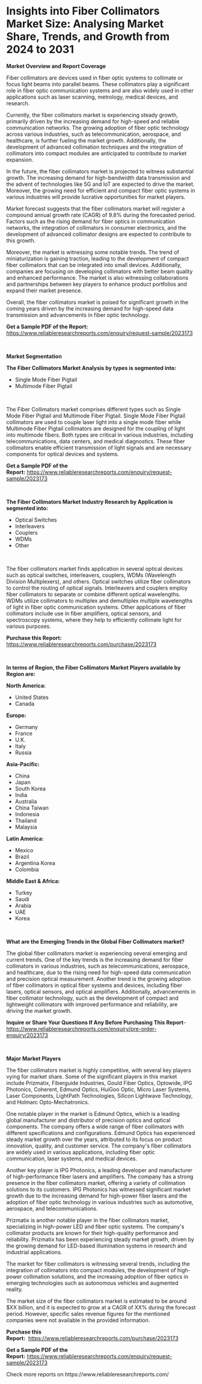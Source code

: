 <p><h1>Insights into Fiber Collimators Market Size: Analysing Market Share, Trends, and Growth from 2024 to 2031</h1></p><p><strong>Market Overview and Report Coverage</strong></p>
<p><p>Fiber collimators are devices used in fiber optic systems to collimate or focus light beams into parallel beams. These collimators play a significant role in fiber optic communication systems and are also widely used in other applications such as laser scanning, metrology, medical devices, and research.</p><p>Currently, the fiber collimators market is experiencing steady growth, primarily driven by the increasing demand for high-speed and reliable communication networks. The growing adoption of fiber optic technology across various industries, such as telecommunication, aerospace, and healthcare, is further fueling the market growth. Additionally, the development of advanced collimation techniques and the integration of collimators into compact modules are anticipated to contribute to market expansion.</p><p>In the future, the fiber collimators market is projected to witness substantial growth. The increasing demand for high-bandwidth data transmission and the advent of technologies like 5G and IoT are expected to drive the market. Moreover, the growing need for efficient and compact fiber optic systems in various industries will provide lucrative opportunities for market players.</p><p>Market forecast suggests that the fiber collimators market will register a compound annual growth rate (CAGR) of 9.8% during the forecasted period. Factors such as the rising demand for fiber optics in communication networks, the integration of collimators in consumer electronics, and the development of advanced collimator designs are expected to contribute to this growth.</p><p>Moreover, the market is witnessing some notable trends. The trend of miniaturization is gaining traction, leading to the development of compact fiber collimators that can be integrated into small devices. Additionally, companies are focusing on developing collimators with better beam quality and enhanced performance. The market is also witnessing collaborations and partnerships between key players to enhance product portfolios and expand their market presence.</p><p>Overall, the fiber collimators market is poised for significant growth in the coming years driven by the increasing demand for high-speed data transmission and advancements in fiber optic technology.</p></p>
<p><strong>Get a Sample PDF of the Report:</strong> <a href="https://www.reliableresearchreports.com/enquiry/request-sample/2023173">https://www.reliableresearchreports.com/enquiry/request-sample/2023173</a></p>
<p>&nbsp;</p>
<p><strong>Market Segmentation</strong></p>
<p><strong>The Fiber Collimators Market Analysis by types is segmented into:</strong></p>
<p><ul><li>Single Mode Fiber Pigtail</li><li>Multimode Fiber Pigtail</li></ul></p>
<p>&nbsp;</p>
<p><p>The Fiber Collimators market comprises different types such as Single Mode Fiber Pigtail and Multimode Fiber Pigtail. Single Mode Fiber Pigtail collimators are used to couple laser light into a single mode fiber while Multimode Fiber Pigtail collimators are designed for the coupling of light into multimode fibers. Both types are critical in various industries, including telecommunications, data centers, and medical diagnostics. These fiber collimators enable efficient transmission of light signals and are necessary components for optical devices and systems.</p></p>
<p><strong>Get a Sample PDF of the Report:</strong>&nbsp;<a href="https://www.reliableresearchreports.com/enquiry/request-sample/2023173">https://www.reliableresearchreports.com/enquiry/request-sample/2023173</a></p>
<p>&nbsp;</p>
<p><strong>The Fiber Collimators Market Industry Research by Application is segmented into:</strong></p>
<p><ul><li>Optical Switches</li><li>Interleavers</li><li>Couplers</li><li>WDMs</li><li>Other</li></ul></p>
<p>&nbsp;</p>
<p><p>The fiber collimators market finds application in several optical devices such as optical switches, interleavers, couplers, WDMs (Wavelength Division Multiplexers), and others. Optical switches utilize fiber collimators to control the routing of optical signals. Interleavers and couplers employ fiber collimators to separate or combine different optical wavelengths. WDMs utilize collimators to multiplex and demultiplex multiple wavelengths of light in fiber optic communication systems. Other applications of fiber collimators include use in fiber amplifiers, optical sensors, and spectroscopy systems, where they help to efficiently collimate light for various purposes.</p></p>
<p><strong>Purchase this Report:</strong>&nbsp; <a href="https://www.reliableresearchreports.com/purchase/2023173">https://www.reliableresearchreports.com/purchase/2023173</a></p>
<p>&nbsp;</p>
<p><strong>In terms of Region, the Fiber Collimators Market Players available by Region are:</strong></p>
<p>
    <p> <strong> North America: </strong>
        <ul>
            <li>United States</li>
            <li>Canada</li>
        </ul>
        </p> 
    <p> <strong> Europe: </strong>
        <ul>
            <li>Germany</li>
            <li>France</li>
            <li>U.K.</li>
            <li>Italy</li>
            <li>Russia</li>
        </ul>
        </p> 
    <p> <strong> Asia-Pacific: </strong>
        <ul>
            <li>China</li>
            <li>Japan</li>
            <li>South Korea</li>
            <li>India</li>
            <li>Australia</li>
            <li>China Taiwan</li>
            <li>Indonesia</li>
            <li>Thailand</li>
            <li>Malaysia</li>
        </ul>
        </p> 
    <p> <strong> Latin America: </strong>
        <ul>
            <li>Mexico</li>
            <li>Brazil</li>
            <li>Argentina Korea</li>
            <li>Colombia</li>
        </ul>
        </p> 
    <p> <strong> Middle East & Africa: </strong>
        <ul>
            <li>Turkey</li>
            <li>Saudi</li>
            <li>Arabia</li>
            <li>UAE</li>
            <li>Korea</li>
        </ul>
    </p>
    </p>
<p>&nbsp;</p>
<p><strong>What are the Emerging Trends in the Global Fiber Collimators market?</strong></p>
<p><p>The global fiber collimators market is experiencing several emerging and current trends. One of the key trends is the increasing demand for fiber collimators in various industries, such as telecommunications, aerospace, and healthcare, due to the rising need for high-speed data communication and precision optical measurement. Another trend is the growing adoption of fiber collimators in optical fiber systems and devices, including fiber lasers, optical sensors, and optical amplifiers. Additionally, advancements in fiber collimator technology, such as the development of compact and lightweight collimators with improved performance and reliability, are driving the market growth.</p></p>
<p><strong>Inquire or Share Your Questions If Any Before Purchasing This Report</strong>- <a href="https://www.reliableresearchreports.com/enquiry/pre-order-enquiry/2023173">https://www.reliableresearchreports.com/enquiry/pre-order-enquiry/2023173</a></p>
<p>&nbsp;</p>
<p><strong>Major Market Players</strong></p>
<p><p>The fiber collimators market is highly competitive, with several key players vying for market share. Some of the significant players in this market include Prizmatix, Fiberguide Industries, Gould Fiber Optics, Optowide, IPG Photonics, Coherent, Edmund Optics, HuiGoo Optic, Micro Laser Systems, Laser Components, LightPath Technologies, Silicon Lightwave Technology, and Holmarc Opto-Mechatronics.</p><p>One notable player in the market is Edmund Optics, which is a leading global manufacturer and distributor of precision optics and optical components. The company offers a wide range of fiber collimators with different specifications and configurations. Edmund Optics has experienced steady market growth over the years, attributed to its focus on product innovation, quality, and customer service. The company's fiber collimators are widely used in various applications, including fiber optic communication, laser systems, and medical devices.</p><p>Another key player is IPG Photonics, a leading developer and manufacturer of high-performance fiber lasers and amplifiers. The company has a strong presence in the fiber collimators market, offering a variety of collimation solutions to its customers. IPG Photonics has witnessed significant market growth due to the increasing demand for high-power fiber lasers and the adoption of fiber optic technology in various industries such as automotive, aerospace, and telecommunications.</p><p>Prizmatix is another notable player in the fiber collimators market, specializing in high-power LED and fiber optic systems. The company's collimator products are known for their high-quality performance and reliability. Prizmatix has been experiencing steady market growth, driven by the growing demand for LED-based illumination systems in research and industrial applications.</p><p>The market for fiber collimators is witnessing several trends, including the integration of collimators into compact modules, the development of high-power collimation solutions, and the increasing adoption of fiber optics in emerging technologies such as autonomous vehicles and augmented reality.</p><p>The market size of the fiber collimators market is estimated to be around $XX billion, and it is expected to grow at a CAGR of XX% during the forecast period. However, specific sales revenue figures for the mentioned companies were not available in the provided information.</p></p>
<p><strong>Purchase this Report:</strong>&nbsp;&nbsp;<a href="https://www.reliableresearchreports.com/purchase/2023173">https://www.reliableresearchreports.com/purchase/2023173</a></p>
<p></p>
<p><strong>Get a Sample PDF of the Report:</strong>&nbsp;<a href="https://www.reliableresearchreports.com/enquiry/request-sample/2023173">https://www.reliableresearchreports.com/enquiry/request-sample/2023173</a></p>
<p>Check more reports on https://www.reliableresearchreports.com/</p>